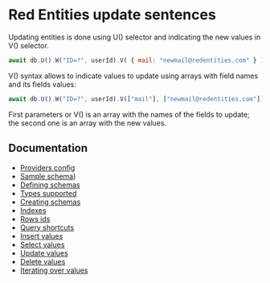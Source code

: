 # Red Entities update sentences

Updating entities is done using U() selector and indicating the new values in V() selector.

```js
await db.U().W("ID=?", userId).V( { mail: "newmail@redentities.com" } ).R();
```

V() syntax allows to indicate values to update using arrays with field names and its fields values:

```js
await db.U().W("ID=?", userId).V(["mail"], ["newmail@redentities.com"]).R();
```

First parameters or V() is an array with the names of the fields to update; the second one is an array with the new values.

## Documentation
- [Providers config](docs/providers.md)
- [Sample schema](docs/sampleschema.md))
- [Defining schemas](docs/schemas.md)
- [Types supported](docs/types.md)
- [Creating schemas](docs/schemascreation.md)
- [Indexes](docs/indexes.md)
- [Rows ids](docs/ids.md)
- [Query shortcuts](docs/queryshortcuts.md)
- [Insert values](docs/insert.md)
- [Select values](docs/select.md)
- [Update values](docs/update.md)
- [Delete values](docs/delete.md)
- [Iterating over values](docs/iterating.md)
